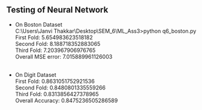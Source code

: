 ## Testing of Neural Network 

- On Boston Dataset <br/>
C:\Users\Janvi Thakkar\Desktop\SEM_6\ML_Ass3>python q6_boston.py <br/>
First Fold: 5.654983623518182 <br/>
Second Fold: 8.188718352883065 <br/>
Third Fold: 7.203967906976765 <br/>
Overall MSE error:  7.015889961126003 <br/><br/>

- On Digit Dataset <br/>
First Fold: 0.8631051752921536 <br/>
Second Fold: 0.8480801335559266 <br/>
Third Fold: 0.8313856427378965 <br/>
Overall Accuracy:  0.8475236505286589 <br/>